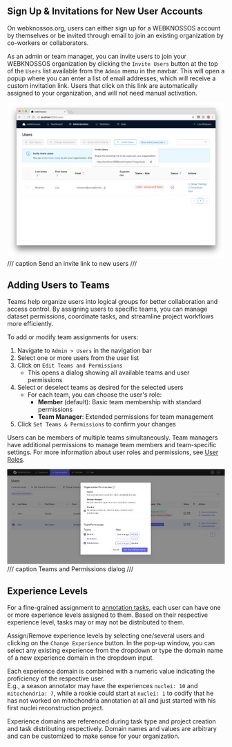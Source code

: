 ## Sign Up & Invitations for New User Accounts
On webknossos.org, users can either sign up for a WEBKNOSSOS account by themselves or be invited through email to join an existing organization by co-workers or collaborators. 

As an admin or team manager, you can invite users to join your WEBKNOSSOS organization by clicking the `Invite Users` button at the top of the `Users` list available from the `Admin` menu in the navbar. This will open a popup where you can enter a list of email addresses, which will receive a custom invitation link. Users that click on this link are automatically assigned to your organization, and will not need manual activation.

![Send an invite link to new users](../images/users_invite.jpeg)
/// caption
Send an invite link to new users
///

## Adding Users to Teams
Teams help organize users into logical groups for better collaboration and access control. By assigning users to specific teams, you can manage dataset permissions, coordinate tasks, and streamline project workflows more efficiently.

To add or modify team assignments for users:

1. Navigate to `Admin > Users` in the navigation bar
2. Select one or more users from the user list
3. Click on `Edit Teams and Permissions`
   - This opens a dialog showing all available teams and user permissions
4. Select or deselect teams as desired for the selected users
   - For each team, you can choose the user's role:
     - **Member** (default): Basic team membership with standard permissions
     - **Team Manager**: Extended permissions for team management
5. Click `Set Teams & Permissions` to confirm your changes

Users can be members of multiple teams simultaneously. Team managers have additional permissions to manage team members and team-specific settings. For more information about user roles and permissions, see [User Roles](./access_rights.md).

![Teams and Permissions dialog](../images/users_team_assignment.jpg)
/// caption
Teams and Permissions dialog
///


## Experience Levels
For a fine-grained assignment to [annotation tasks](../tasks_projects/tasks.md), each user can have one or more experience levels assigned to them. Based on their respective experience level, tasks may or may not be distributed to them.

Assign/Remove experience levels by selecting one/several users and clicking on the `Change Experience` button. In the pop-up window, you can select any existing experience from the dropdown or type the domain name of a new experience domain in the dropdown input. 

Each experience domain is combined with a numeric value indicating the proficiency of the respective user.  
E.g., a season annotator may have the experiences `nuclei: 10` and  `mitochondria: 7`, while a rookie could start at `nuclei: 1` to codify that he has not worked on mitochondria annotation at all and just started with his first nuclei reconstruction project. 

Experience domains are referenced during task type and project creation and task distributing respectively. 
Domain names and values are arbitrary and can be customized to make sense for your organization.
